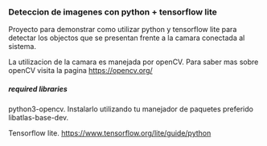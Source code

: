 ### Deteccion de imagenes con python + tensorflow lite

Proyecto para demonstrar como utilizar python y tensorflow lite para detectar los objectos que se 
presentan frente a la camara conectada al sistema.

La utilizacion de la camara es manejada por openCV. Para saber mas sobre openCV visita la pagina
 https://opencv.org/

##### required libraries
python3-opencv. Instalarlo utilizando tu manejador de paquetes preferido
libatlas-base-dev. 

Tensorflow lite. https://www.tensorflow.org/lite/guide/python